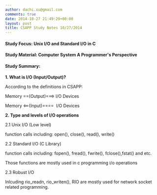 ```yaml
---
author: dachi.xu@gmail.com
comments: true
date: 2014-10-27 21:49:29+00:00
layout: post
title: CSAPP Study Notes 10/27/2014
---
```


#### Study Focus: Unix I/O and Standard I/O in C

#### Study Material: Computer System A Programmer's Perspective

#### Study Summary:

**1. What is I/O (Input/Output)?**

According to the definitions in CSAPP:

Memory ==(Output)===> I/O Devices

Memory <==(Input)====  I/O Devices

**2. Type and levels of I/O operations**

2.1 Unix I/O (Low level)

function calls including: open(), close(), read(), write()

2.2 Standard I/O (C Library)

function calls including: fopen(), fread(), fwrite(), fclose(),fstat() and etc.

Those functions are mostly used in c programming i/o operations

2.3 Robust I/O

Inlcuding rio_readn, rio_writen(), RIO are mostly used for network socket related programming.






